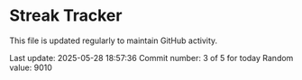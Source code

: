 # Streak Tracker

This file is updated regularly to maintain GitHub activity.

Last update: 2025-05-28 18:57:36
Commit number: 3 of 5 for today
Random value: 9010

